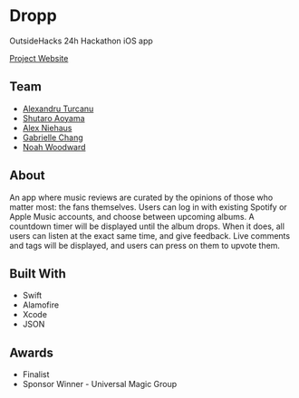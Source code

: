 # Dropp
OutsideHacks 24h Hackathon iOS app 

[Project Website](https://dropp.carrd.co)

## Team

- [Alexandru Turcanu](https://github.com/Pondorasti)
- [Shutaro Aoyama](https://github.com/Shu-pro)
- [Alex Niehaus](https://github.com/alex00x0?tab=repositories)
- [Gabrielle Chang](https://github.com/gabbiechang)
- [Noah Woodward](https://github.com/woodward4422)

## About

An app where music reviews are curated by the opinions of those who matter most: the fans themselves. 
Users can log in with existing Spotify or Apple Music accounts, and choose between upcoming albums. 
A countdown timer will be displayed until the album drops. When it does, all users can listen at the exact same time, 
and give feedback. Live comments and tags will be displayed, and users can press on them to upvote them.

## Built With

- Swift
- Alamofire
- Xcode
- JSON

## Awards

- Finalist
- Sponsor Winner - Universal Magic Group
